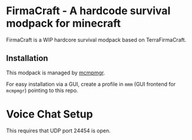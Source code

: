 # FirmaCraft - A hardcode survival modpack for minecraft

FirmaCraft is a WIP hardcore survival modpack based on TerraFirmaCraft.

## Installation

This modpack is managed by [mcmpmgr](https://github.com/WarrenHood/MCModpackManager).

For easy installation via a GUI, create a profile in `mmm` (GUI frontend for `mcmpmgr`) pointing to this repo.

# Voice Chat Setup

This requires that UDP port 24454 is open.
